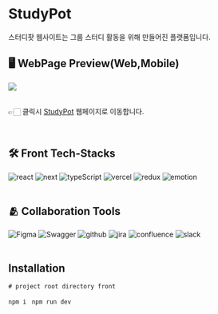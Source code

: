 
# StudyPot
스터디팟 웹사이트는 그룹 스터디 활동을 위해 만들어진 플랫폼입니다. 
<br/>

## 🖥 WebPage Preview(Web,Mobile)


<img src="https://user-images.githubusercontent.com/68359858/128474732-0df64eee-cff4-475e-a5ab-6be34fb4ed3b.png">

<br/>
<br/>

👉🏻 클릭시 [StudyPot](https://www.studypot.kr/) 웹페이지로 이동합니다.

<br/>

## 🛠 Front Tech-Stacks

<span id="use-tech">
  <img src="https://img.shields.io/badge/React-61dbfb?style=for-the-badge&logo=react&logoColor=black" alt="react"/> 
  <img src="https://img.shields.io/badge/Next.js-dedede?style=for-the-badge&logo=NextJs&logoColor=white" alt="next"/>
  <img src="https://img.shields.io/badge/typescript-007acc?style=for-the-badge&logo=typeScript&logoColor=white" alt="typeScript"/>
  <img src="https://img.shields.io/badge/vercel-011900?style=for-the-badge&logo=Netlify&logoColor=white" alt="vercel"/>
  <img src="https://img.shields.io/badge/Redux toolkit-7C41BE?style=for-the-badge&logo=Redux&logoColor=white" alt="redux"/>
  <img src="https://img.shields.io/badge/emotion-D36AC2?style=for-the-badge&logo=emotion&logoColor=white" alt="emotion"/>
</span>

<br/>
<br/>

## 🫂 Collaboration Tools

<span id="collaboration">
<img src="https://img.shields.io/badge/Figma-black?style=for-the-badge&logo=Figma&logoColor=white" alt="Figma"/>
  <img src="https://img.shields.io/badge/Swagger-91F230?style=for-the-badge&logo=Swagger&logoColor=153440" alt="Swagger"/>
    <img src="https://img.shields.io/badge/github-EFF0F1?style=for-the-badge&logo=github&logoColor=153440" alt="github"/>
  <img src="https://img.shields.io/badge/jira-253958?style=for-the-badge&logo=jira&logoColor=156FEA" alt="jira"/> 
  <img src="https://img.shields.io/badge/confluence-253958?style=for-the-badge&logo=confluence&logoColor=156FEA" alt="confluence"/> 
  <img src="https://img.shields.io/badge/slack-481449?style=for-the-badge&logo=slack&logoColor=white" alt="slack"/>
</span>

<br/>
<br/>


## Installation

`# project root directory front
`

`npm i
`
`
npm run dev
`